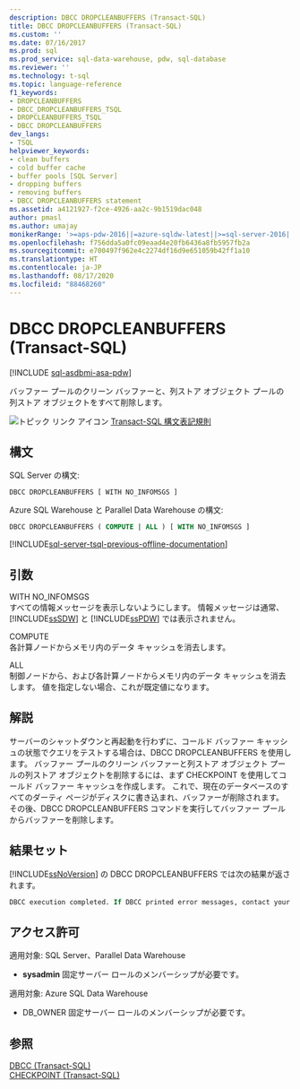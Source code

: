 ```yaml
---
description: DBCC DROPCLEANBUFFERS (Transact-SQL)
title: DBCC DROPCLEANBUFFERS (Transact-SQL)
ms.custom: ''
ms.date: 07/16/2017
ms.prod: sql
ms.prod_service: sql-data-warehouse, pdw, sql-database
ms.reviewer: ''
ms.technology: t-sql
ms.topic: language-reference
f1_keywords:
- DROPCLEANBUFFERS
- DBCC_DROPCLEANBUFFERS_TSQL
- DROPCLEANBUFFERS_TSQL
- DBCC DROPCLEANBUFFERS
dev_langs:
- TSQL
helpviewer_keywords:
- clean buffers
- cold buffer cache
- buffer pools [SQL Server]
- dropping buffers
- removing buffers
- DBCC DROPCLEANBUFFERS statement
ms.assetid: a4121927-f2ce-4926-aa2c-9b1519dac048
author: pmasl
ms.author: umajay
monikerRange: '>=aps-pdw-2016||=azure-sqldw-latest||>=sql-server-2016||=sqlallproducts-allversions||>=sql-server-linux-2017||=azuresqldb-mi-current'
ms.openlocfilehash: f756dda5a0fc09eaad4e20fb6436a8fb5957fb2a
ms.sourcegitcommit: e700497f962e4c2274df16d9e651059b42ff1a10
ms.translationtype: HT
ms.contentlocale: ja-JP
ms.lasthandoff: 08/17/2020
ms.locfileid: "88468260"
---
```

# <a name="dbcc-dropcleanbuffers-transact-sql"></a>DBCC DROPCLEANBUFFERS (Transact-SQL)

[!INCLUDE [sql-asdbmi-asa-pdw](../../includes/applies-to-version/sql-asdbmi-asa-pdw.md)]

バッファー プールのクリーン バッファーと、列ストア オブジェクト プールの列ストア オブジェクトをすべて削除します。
  
![トピック リンク アイコン](../../database-engine/configure-windows/media/topic-link.gif "トピック リンク アイコン") [Transact-SQL 構文表記規則](../../t-sql/language-elements/transact-sql-syntax-conventions-transact-sql.md)
  
## <a name="syntax"></a>構文
SQL Server の構文:

```syntaxsql
DBCC DROPCLEANBUFFERS [ WITH NO_INFOMSGS ]  
```  
Azure SQL Warehouse と Parallel Data Warehouse の構文:

```sql  
DBCC DROPCLEANBUFFERS ( COMPUTE | ALL ) [ WITH NO_INFOMSGS ]  
```

[!INCLUDE[sql-server-tsql-previous-offline-documentation](../../includes/sql-server-tsql-previous-offline-documentation.md)]

## <a name="arguments"></a>引数
 WITH NO_INFOMSGS  
 すべての情報メッセージを表示しないようにします。 情報メッセージは通常、[!INCLUDE[ssSDW](../../includes/sssdw-md.md)] と [!INCLUDE[ssPDW](../../includes/sspdw-md.md)] では表示されません。  
  
 COMPUTE  
 各計算ノードからメモリ内のデータ キャッシュを消去します。  
  
 ALL  
 制御ノードから、および各計算ノードからメモリ内のデータ キャッシュを消去します。 値を指定しない場合、これが既定値になります。  
  
## <a name="remarks"></a>解説  
サーバーのシャットダウンと再起動を行わずに、コールド バッファー キャッシュの状態でクエリをテストする場合は、DBCC DROPCLEANBUFFERS を使用します。
バッファー プールのクリーン バッファーと列ストア オブジェクト プールの列ストア オブジェクトを削除するには、まず CHECKPOINT を使用してコールド バッファー キャッシュを作成します。 これで、現在のデータベースのすべてのダーティ ページがディスクに書き込まれ、バッファーが削除されます。 その後、DBCC DROPCLEANBUFFERS コマンドを実行してバッファー プールからバッファーを削除します。
  
## <a name="result-sets"></a>結果セット  
[!INCLUDE[ssNoVersion](../../includes/ssnoversion-md.md)] の DBCC DROPCLEANBUFFERS では次の結果が返されます。
  
```sql
DBCC execution completed. If DBCC printed error messages, contact your system administrator.  
```  
  
## <a name="permissions"></a>アクセス許可  

適用対象: SQL Server、Parallel Data Warehouse 

- **sysadmin** 固定サーバー ロールのメンバーシップが必要です。  

適用対象: Azure SQL Data Warehouse

- DB_OWNER 固定サーバー ロールのメンバーシップが必要です。  
  
## <a name="see-also"></a>参照  
[DBCC &#40;Transact-SQL&#41;](../../t-sql/database-console-commands/dbcc-transact-sql.md)  
[CHECKPOINT &#40;Transact-SQL&#41;](../../t-sql/language-elements/checkpoint-transact-sql.md)  
  
  
